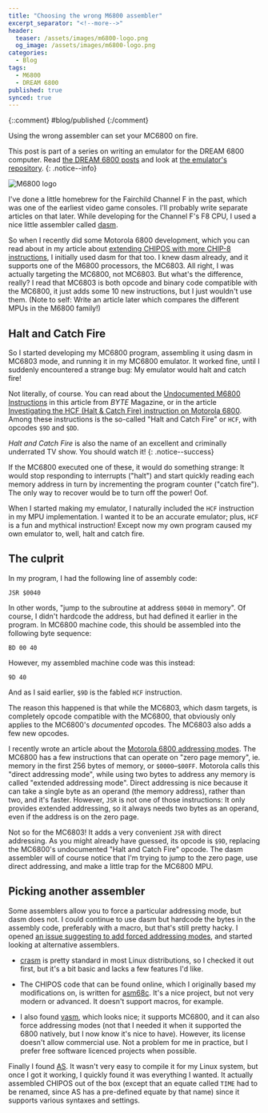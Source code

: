 ```yaml
---
title: "Choosing the wrong M6800 assembler"
excerpt_separator: "<!--more-->"
header: 
  teaser: /assets/images/m6800-logo.png
  og_image: /assets/images/m6800-logo.png
categories:
  - Blog
tags:
  - M6800
  - DREAM 6800
published: true
synced: true
---
```

{::comment}
#blog/published
{:/comment}

Using the wrong assembler can set your MC6800 on fire.
<!--more-->

This post is part of a series on writing an emulator for the DREAM 6800 computer. Read [the DREAM 6800 posts](/tags/#dream-6800) and look at [the emulator's repository](https://github.com/tobiasvl/drom).
{: .notice--info}

![M6800 logo](m6800-logo.png)

I've done a little homebrew for the Fairchild Channel F in the past, which was one of the earliest video game consoles. I'll probably write separate articles on that later. While developing for the Channel F's F8 CPU, I used a nice little assembler called [dasm](https://github.com/dasm-assembler/dasm).

So when I recently did some Motorola 6800 development, which you can read about in my article about [extending CHIPOS with more CHIP-8 instructions](/blog/chipos-hacking), I initially used dasm for that too. I knew dasm already, and it supports one of the M6800 processors, the MC6803. All right, I was actually targeting the MC6800, not MC6803. But what's the difference, really? I read that MC6803 is both opcode and binary code compatible with the MC6800, it just adds some 10 new instructions, but I just wouldn't use them. (Note to self: Write an article later which compares the different MPUs in the M6800 family!)

Halt and Catch Fire
-------------------

So I started developing my MC6800 program, assembling it using dasm in MC6803 mode, and running it in my MC6800 emulator. It worked fine, until I suddenly encountered a strange bug: My emulator would halt and catch fire!

Not literally, of course. You can read about the [Undocumented M6800 Instructions](http://spivey.oriel.ox.ac.uk/wiki3/images/1/1a/Undoc6800.pdf) in this article from _BYTE_ Magazine, or in the article [Investigating the HCF (Halt & Catch Fire) instruction on Motorola 6800](https://x86.fr/investigating-the-halt-and-catch-fire-instruction-on-motorola-6800/). Among these instructions is the so-called "Halt and Catch Fire" or `HCF`, with opcodes `$9D` and `$DD`.

_Halt and Catch Fire_ is also the name of an excellent and criminally underrated TV show. You should watch it!
{: .notice--success}

If the MC6800 executed one of these, it would do something strange: It would stop responding to interrupts ("halt") and start quickly reading each memory address in turn by incrementing the program counter ("catch fire"). The only way to recover would be to turn off the power! Oof.

When I started making my emulator, I naturally included the `HCF` instruction in my MPU implementation. I wanted it to be an accurate emulator; plus, `HCF` is a fun and mythical instruction! Except now my own program caused my own emulator to, well, halt and catch fire.

The culprit
-----------

In my program, I had the following line of assembly code:

    JSR $0040

In other words, "jump to the subroutine at address `$0040` in memory". Of course, I didn't hardcode the address, but had defined it earlier in the program. In MC6800 machine code, this should be assembled into the following byte sequence:

    BD 00 40

However, my assembled machine code was this instead:

    9D 40

And as I said earlier, `$9D` is the fabled `HCF` instruction.

The reason this happened is that while the MC6803, which dasm targets, is completely opcode compatible with the MC6800, that obviously only applies to the MC6800's _documented_ opcodes. The MC6803 also adds a few new opcodes.

I recently wrote an article about the [Motorola 6800 addressing modes](/blog/m6800-addressing-modes). The MC6800 has a few instructions that can operate on "zero page memory", ie. memory in the first 256 bytes of memory, or `$0000`–`$00FF`. Motorola calls this "direct addressing mode", while using two bytes to address any memory is called "extended addressing mode". Direct addressing is nice because it can take a single byte as an operand (the memory address), rather than two, and it's faster. However, `JSR` is not one of those instructions: It only provides extended addressing, so it always needs two bytes as an operand, even if the address is on the zero page.

Not so for the MC6803! It adds a very convenient `JSR` with direct addressing. As you might already have guessed, its opcode is `$9D`, replacing the MC6800's undocumented "Halt and Catch Fire" opcode. The dasm assembler will of course notice that I'm trying to jump to the zero page, use direct addressing, and make a little trap for the MC6800 MPU.

Picking another assembler
-------------------------

Some assemblers allow you to force a particular addressing mode, but dasm does not. I could continue to use dasm but hardcode the bytes in the assembly code, preferably with a macro, but that's still pretty hacky. I opened [an issue suggesting to add forced addressing modes](https://github.com/dasm-assembler/dasm/issues/41), and started looking at alternative assemblers.

* [crasm](http://htmlpreview.github.io/?https://github.com/colinbourassa/crasm/blob/master/crasm.html) is pretty standard in most Linux distributions, so I checked it out first, but it's a bit basic and lacks a few features I'd like.

* The CHIPOS code that can be found online, which I originally based my modifications on, is written for [asm68c](https://sourceforge.net/projects/asm68c/). It's a nice project, but not very modern or advanced. It doesn't support macros, for example.

* I also found [vasm](http://sun.hasenbraten.de/vasm/), which looks nice; it supports MC6800, and it can also force addressing modes (not that I needed it when it supported the 6800 natively, but I now know it's nice to have). However, its license doesn't allow commercial use. Not a problem for me in practice, but I prefer free software licenced projects when possible.

Finally I found [AS](http://john.ccac.rwth-aachen.de:8000/as/). It wasn't very easy to compile it for my Linux system, but once I got it working, I quickly found it was everything I wanted. It actually assembled CHIPOS out of the box (except that an equate called `TIME` had to be renamed, since AS has a pre-defined equate by that name) since it supports various syntaxes and settings.
